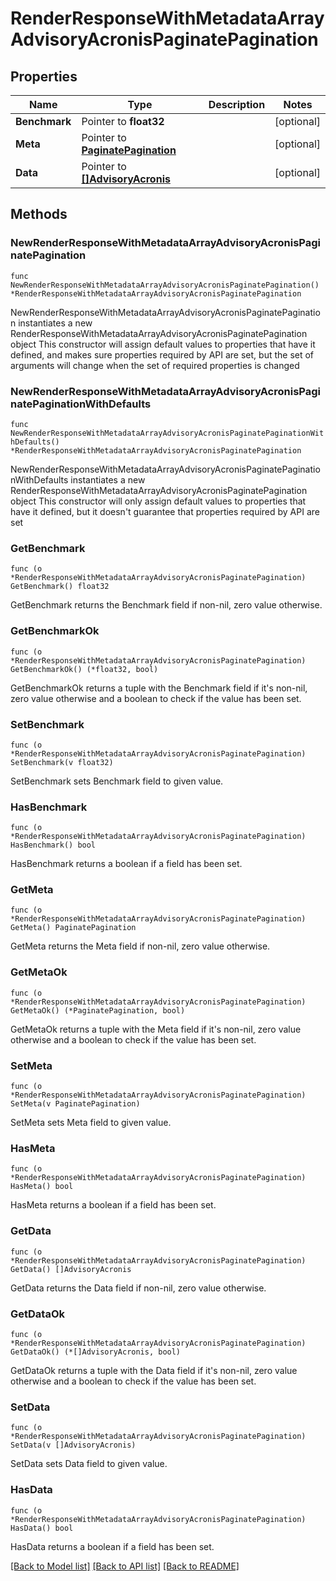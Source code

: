# RenderResponseWithMetadataArrayAdvisoryAcronisPaginatePagination

## Properties

Name | Type | Description | Notes
------------ | ------------- | ------------- | -------------
**Benchmark** | Pointer to **float32** |  | [optional] 
**Meta** | Pointer to [**PaginatePagination**](PaginatePagination.md) |  | [optional] 
**Data** | Pointer to [**[]AdvisoryAcronis**](AdvisoryAcronis.md) |  | [optional] 

## Methods

### NewRenderResponseWithMetadataArrayAdvisoryAcronisPaginatePagination

`func NewRenderResponseWithMetadataArrayAdvisoryAcronisPaginatePagination() *RenderResponseWithMetadataArrayAdvisoryAcronisPaginatePagination`

NewRenderResponseWithMetadataArrayAdvisoryAcronisPaginatePagination instantiates a new RenderResponseWithMetadataArrayAdvisoryAcronisPaginatePagination object
This constructor will assign default values to properties that have it defined,
and makes sure properties required by API are set, but the set of arguments
will change when the set of required properties is changed

### NewRenderResponseWithMetadataArrayAdvisoryAcronisPaginatePaginationWithDefaults

`func NewRenderResponseWithMetadataArrayAdvisoryAcronisPaginatePaginationWithDefaults() *RenderResponseWithMetadataArrayAdvisoryAcronisPaginatePagination`

NewRenderResponseWithMetadataArrayAdvisoryAcronisPaginatePaginationWithDefaults instantiates a new RenderResponseWithMetadataArrayAdvisoryAcronisPaginatePagination object
This constructor will only assign default values to properties that have it defined,
but it doesn't guarantee that properties required by API are set

### GetBenchmark

`func (o *RenderResponseWithMetadataArrayAdvisoryAcronisPaginatePagination) GetBenchmark() float32`

GetBenchmark returns the Benchmark field if non-nil, zero value otherwise.

### GetBenchmarkOk

`func (o *RenderResponseWithMetadataArrayAdvisoryAcronisPaginatePagination) GetBenchmarkOk() (*float32, bool)`

GetBenchmarkOk returns a tuple with the Benchmark field if it's non-nil, zero value otherwise
and a boolean to check if the value has been set.

### SetBenchmark

`func (o *RenderResponseWithMetadataArrayAdvisoryAcronisPaginatePagination) SetBenchmark(v float32)`

SetBenchmark sets Benchmark field to given value.

### HasBenchmark

`func (o *RenderResponseWithMetadataArrayAdvisoryAcronisPaginatePagination) HasBenchmark() bool`

HasBenchmark returns a boolean if a field has been set.

### GetMeta

`func (o *RenderResponseWithMetadataArrayAdvisoryAcronisPaginatePagination) GetMeta() PaginatePagination`

GetMeta returns the Meta field if non-nil, zero value otherwise.

### GetMetaOk

`func (o *RenderResponseWithMetadataArrayAdvisoryAcronisPaginatePagination) GetMetaOk() (*PaginatePagination, bool)`

GetMetaOk returns a tuple with the Meta field if it's non-nil, zero value otherwise
and a boolean to check if the value has been set.

### SetMeta

`func (o *RenderResponseWithMetadataArrayAdvisoryAcronisPaginatePagination) SetMeta(v PaginatePagination)`

SetMeta sets Meta field to given value.

### HasMeta

`func (o *RenderResponseWithMetadataArrayAdvisoryAcronisPaginatePagination) HasMeta() bool`

HasMeta returns a boolean if a field has been set.

### GetData

`func (o *RenderResponseWithMetadataArrayAdvisoryAcronisPaginatePagination) GetData() []AdvisoryAcronis`

GetData returns the Data field if non-nil, zero value otherwise.

### GetDataOk

`func (o *RenderResponseWithMetadataArrayAdvisoryAcronisPaginatePagination) GetDataOk() (*[]AdvisoryAcronis, bool)`

GetDataOk returns a tuple with the Data field if it's non-nil, zero value otherwise
and a boolean to check if the value has been set.

### SetData

`func (o *RenderResponseWithMetadataArrayAdvisoryAcronisPaginatePagination) SetData(v []AdvisoryAcronis)`

SetData sets Data field to given value.

### HasData

`func (o *RenderResponseWithMetadataArrayAdvisoryAcronisPaginatePagination) HasData() bool`

HasData returns a boolean if a field has been set.


[[Back to Model list]](../README.md#documentation-for-models) [[Back to API list]](../README.md#documentation-for-api-endpoints) [[Back to README]](../README.md)


